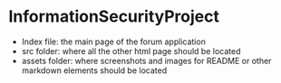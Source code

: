 # InformationSecurityProject

- Index file: the main page of the forum application
- src folder: where all the other html page should be located 
- assets folder: where screenshots and images for README or other markdown elements should be located
